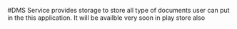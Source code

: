 #DMS Service provides storage to store all type of documents user can put in the this application. It will be availble very soon in play store also
